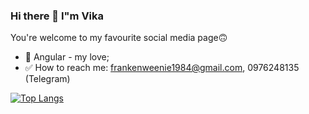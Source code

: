 ### Hi there 👋 I"m Vika
You're welcome to my favourite social media page🙃

- 🧡 Angular - my love;
- ✅ How to reach me: frankenweenie1984@gmail.com, 0976248135 (Telegram)

[![Top Langs](https://github-readme-stats.vercel.app/api/top-langs/?username=vik-art&hide=html&layout=compact&theme=tokyonight)](https://github.com/vik-art/github-readme-stats)
